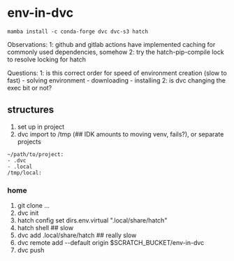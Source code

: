 # env-in-dvc

```
mamba install -c conda-forge dvc dvc-s3 hatch
```

Observations:
  1: github and gitlab actions have implemented caching for commonly used dependencies, somehow
  2: try the hatch-pip-compile lock to resolve locking for hatch

Questions:
  1: is this correct order for speed of environment creation (slow to fast)
    - solving environment
    - downloading
    - installing
  2: is dvc changing the exec bit or not?


## structures

1. set up in project
2. dvc import to /tmp (## IDK amounts to moving venv, fails?), or separate projects
```
~/path/to/project:
- .dvc
- .local
/tmp/local:
```

### home

1. git clone ...
2. dvc init
3. hatch config set dirs.env.virtual ".local/share/hatch"
4. hatch shell ## slow
5. dvc add .local/share/hatch ## really slow
6. dvc remote add --default origin $SCRATCH_BUCKET/env-in-dvc
7. dvc push
